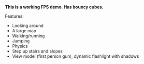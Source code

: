 **This is a working FPS demo. Has bouncy cubes.**

Features:

* Looking around
* A large map
* Walking/running
* Jumping
* Physics
* Step up stairs and slopes
* View model (first person gun), dynamic flashlight with shadows
